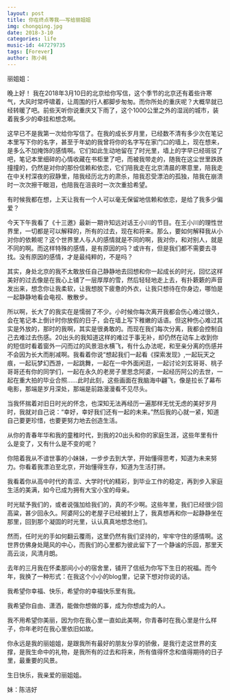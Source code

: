 ```yaml
---
layout: post
title: 你在终点等我——写给丽姐姐
img: chongqing.jpg
date: 2018-3-10
categories: life
music-id: 447279735
tags: [Forever]
author: 陈小耗
---
```


丽姐姐：
  
  晚上好！
  我在2018年3月10日的北京给你写信，这个季节的北京还有着些许寒气，大风时常呼啸着，让周围的行人都脚步匆匆。而你所处的重庆呢？大概早就已经转暖了吧。前些天听你说重庆又下雨了，这个1000公里之外的湿润的城市，装着我多少的牵挂和想念啊。

  这早已不是我第一次给你写信了。在我的成长岁月里，已经数不清有多少次在笔记本里写下你的名字，甚至于年幼的我曾将你的名字写在家门口的墙上，现在想来，是多么不加掩饰的感情啊。它们如此生动地留在了时光里，墙上的字早已经斑驳了吧，笔记本里细碎的心情收藏在书柜里了吧，而被我带走的，随我在这尘世里跌跌撞撞的，仍然是对你的那份信赖和依恋，它们陪我走在北京清晨的寒意里，陪我走在中关村深夜的寂静里，陪我经历北方的肃杀，陪我忍受漂泊的孤独，陪我在崩溃时一次次擦干眼泪，也陪我在沮丧时一次次重拾希望。

  有时候我都在想，上天让我有一个人可以毫无保留地信赖和依恋，是给了我多少偏爱？

  今天下午我看了《十三邀》最新一期许知远对话王小川的节目。在王小川的理性世界里，一切都是可以解释的，所有的过去，现在和将来。那么，要如何解释我从小对你的依赖呢？这个世界里人与人的感情就是不同的啊，我对你，和对别人，就是不同的啊。而这样特殊的感情，是有原因的吗？或许有，但是我们都不需要去寻找。没有原因的感情，才是最纯粹的，不是吗？

  其实，身处北京的我不太敢放任自己静静地去回想和你一起成长的时光，回忆这样美好的过去像是在我心上铺了一层厚厚的雪，然后轻轻地走上去，有扑簌簌的声音发出来，想念你让我柔软，让我想脱下疲惫的外衣，让我只想待在你身边，哪怕是一起静静地看会电视、散散步。

  所以啊，长大了的我实在是懦弱了不少。小时候你每次离开我都会伤心难过很久，会在笔记本上倒计时你放假的日子，会在墙上写下稚嫩的话语。但这种伤心难过其实是外放的，那时的我啊，其实是很勇敢的。而现在我们每次分离，我都会控制自己去难过去伤感。20出头的我知道这样的难过于事无补，却仍然在动车上收到你的短信时看着窗外一闪而过的风景泪水横飞，有什么办法呢，和至亲分离的伤感并不会因为长大而削减啊。我看着你说“想起我们一起看《探索发现》,一起玩天之痕，一起玩梦幻西游，一起跳舞，一起在一中外面闲逛，一起讨论刘玄哥哥、桃子哥哥还有你的同学们，一起在永久的老房子里思念阿婆，一起经历阿公的去世，一起在重大拍的毕业合照……此时此刻，这些画面在我脑海中翩飞，像是拉长了幕布电影，那端是岁月深处，那端是前路漫漫看不见尽头。

  当我怀揣着对旧日时光的怀念，也深知无法再经历一遍那样无忧无虑的美好岁月时，我就对自己说：“幸好，幸好我们还有一起的未来。”然后我的心就一紧，知道自己要更珍惜，也要更努力地去创造生活。

  从你的青春年华和我的童稚时代，到我的20出头和你的家庭生涯，这些年里有什么是变了，又有什么是不变的呢？

  你陪着我从不谙世事的小妹妹，一步步去到大学，开始懂得思考，知道为未来努力。你看着我漂泊至北京，开始懂得生存，知道为生活打拼。

  我看着你从高中时代的青涩、大学时代的精彩，到毕业工作的稳定，再到步入家庭生活的美满，如今已成为拥有大宝小宝的母亲。

  时光赋予我们的，或者说强加给我们的，真的不少啊。这些年里，我们已经很少回高粱，甚少回永久。阿婆阿公的老屋子已经被封上了，我真想再和你一起静静坐在那里，回到那个凝固的时光里，认认真真地想念他们。

  然而，任时光的手如何翻云覆雨，这里仍然有我们坚持的，牢牢守住的感情啊。这世界仿佛身处飓风的中心，而我们的心里都为彼此留下了一个静谧的乐园，那里天高云淡，风清月朗。

  去年的三月我在怀柔那间小小的宿舍里，铺开了信纸为你写下生日的祝福。而今年，我换了一种形式：在我这个小小的blog里，记录下想对你说的话。

  我希望你幸福、快乐，希望你的幸福快乐里有我。

  我希望你自由、潇洒，能做你想做的事，成为你想成为的人。

  我不用希望你美丽，因为你在我心里一直如此美啊，你青春时在我心里是什么样子，你年老时在我心里依旧如故。

  你永远是我的丽姐姐，是跟我所有最好的朋友分享的骄傲，是我行走这世界的支撑，是我生命中的礼物，是我所有的过去和将来，所有值得怀念和值得期待的日子里，最重要的风景。




  生日快乐，我亲爱的丽姐姐。




  妹：陈洁好
  